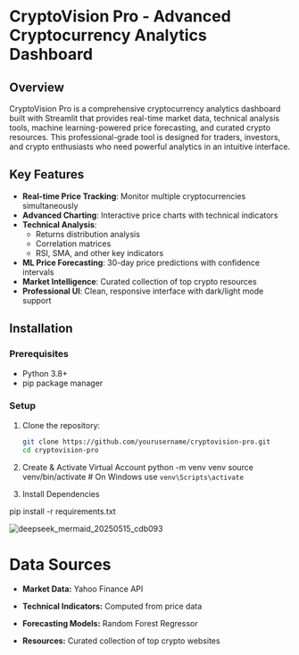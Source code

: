 # CryptoVision Pro - Advanced Cryptocurrency Analytics Dashboard

## Overview

CryptoVision Pro is a comprehensive cryptocurrency analytics dashboard built with Streamlit that provides real-time market data, technical analysis tools, machine learning-powered price forecasting, and curated crypto resources. This professional-grade tool is designed for traders, investors, and crypto enthusiasts who need powerful analytics in an intuitive interface.

## Key Features

- **Real-time Price Tracking**: Monitor multiple cryptocurrencies simultaneously
- **Advanced Charting**: Interactive price charts with technical indicators
- **Technical Analysis**: 
  - Returns distribution analysis
  - Correlation matrices
  - RSI, SMA, and other key indicators
- **ML Price Forecasting**: 30-day price predictions with confidence intervals
- **Market Intelligence**: Curated collection of top crypto resources
- **Professional UI**: Clean, responsive interface with dark/light mode support

## Installation

### Prerequisites

- Python 3.8+
- pip package manager

### Setup

1. Clone the repository:
   ```bash
   git clone https://github.com/yourusername/cryptovision-pro.git
   cd cryptovision-pro

2. Create & Activate Virtual Account
python -m venv venv
source venv/bin/activate  # On Windows use `venv\Scripts\activate`

3. Install Dependencies

pip install -r requirements.txt

![deepseek_mermaid_20250515_cdb093](https://github.com/user-attachments/assets/acd65d82-5f3e-417d-a63f-b8477c87444a)


# Data Sources

* **Market Data:** Yahoo Finance API

* **Technical Indicators:** Computed from price data

* **Forecasting Models:** Random Forest Regressor

* **Resources:** Curated collection of top crypto websites



